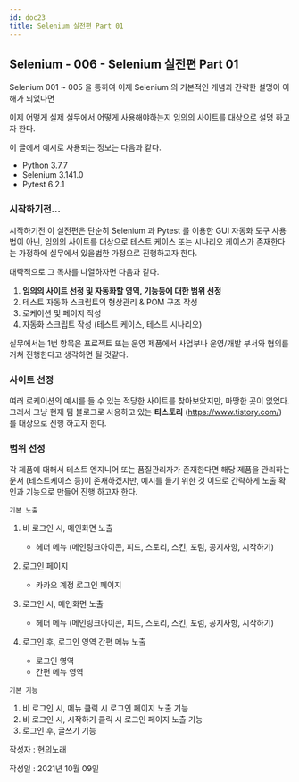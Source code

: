 ```yaml
---
id: doc23
title: Selenium 실전편 Part 01
---
```


## Selenium - 006 - Selenium 실전편 Part 01

Selenium 001 ~ 005 을 통하여 이제 Selenium 의 기본적인 개념과 간략한 설명이 이해가 되었다면

이제 어떻게 실제 실무에서 어떻게 사용해야하는지 임의의 사이트를 대상으로 설명 하고자 한다.

이 글에서 예시로 사용되는 정보는 다음과 같다.

- Python 3.7.7
- Selenium 3.141.0
- Pytest 6.2.1





### 시작하기전...

시작하기전 이 실전편은 단순히 Selenium 과 Pytest 를 이용한 GUI 자동화 도구 사용법이 아닌, 임의의 사이트를 대상으로 테스트 케이스 또는 시나리오 케이스가 존재한다는 가정하에 실무에서 있을법한 가정으로 진행하고자 한다.

대략적으로 그 목차를 나열하자면 다음과 같다.



1. **임의의 사이트 선정 및 자동화할 영역, 기능등에 대한 범위 선정**
2. 테스트 자동화 스크립트의 형상관리 & POM 구조 작성
3. 로케이션 및 페이지 작성
4. 자동화 스크립트 작성 (테스트 케이스, 테스트 시나리오)



실무에서는 1번 항목은 프로젝트 또는 운영 제품에서 사업부나 운영/개발 부서와 협의를 거쳐 진행한다고 생각하면 될 것같다.





### 사이트 선정

여러 로케이션의 예시를 들 수 있는 적당한 사이트를 찾아보았지만, 마땅한 곳이 없었다. 그래서 그냥 현재 팀 블로그로 사용하고 있는 **티스토리** (https://www.tistory.com/) 를 대상으로 진행 하고자 한다.





### 범위 선정

각 제품에 대해서 테스트 엔지니어 또는 품질관리자가 존재한다면 해당 제품을 관리하는 문서 (테스트케이스 등)이 존재하겠지만, 예시를 들기 위한 것 이므로 간략하게 노출 확인과 기능으로 만들어 진행 하고자 한다.



```기본 노출```

1. 비 로그인 시, 메인화면 노출
   * 헤더 메뉴 (메인링크아이콘, 피드, 스토리, 스킨, 포럼, 공지사항, 시작하기)

2. 로그인 페이지
   * 카카오 계정 로그인 페이지

3. 로그인 시, 메인화면 노출
   * 헤더 메뉴 (메인링크아이콘, 피드, 스토리, 스킨, 포럼, 공지사항, 시작하기)

4. 로그인 후, 로그인 영역 간편 메뉴 노출
   * 로그인 영역
   * 간편 메뉴 영역



```기본 기능```

1. 비 로그인 시, 메뉴 클릭 시 로그인 페이지 노출 기능
2. 비 로그인 시, 시작하기 클릭 시 로그인 페이지 노출 기능
3. 로그인 후, 글쓰기 기능











작성자 : 현의노래

작성일 : 2021년 10월 09일
